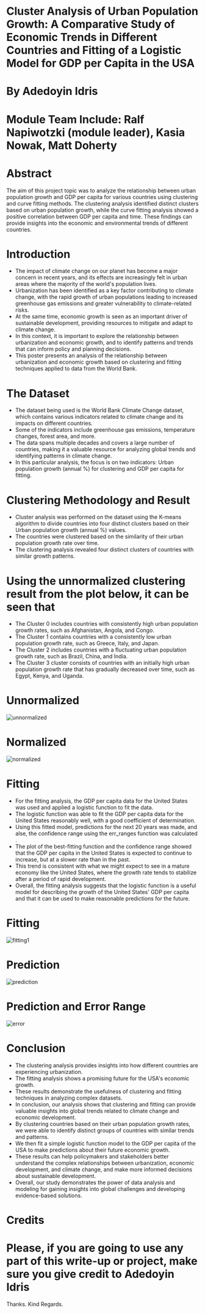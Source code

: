 # Cluster Analysis of Urban Population Growth: A Comparative Study of Economic Trends in Different Countries and Fitting of a Logistic Model for GDP per Capita in the USA

# By Adedoyin Idris
# Module Team Include: Ralf Napiwotzki (module leader), Kasia Nowak, Matt Doherty

# Abstract
The aim of this project topic was to analyze the relationship between urban population growth and GDP per capita for various countries using clustering and curve fitting methods. The clustering analysis identified distinct clusters based on urban population growth, while the curve fitting analysis showed a positive correlation between GDP per capita and time. These findings can provide insights into the economic and environmental trends of different countries.

# Introduction
* The impact of climate change on our planet has become a major concern in recent years, and its effects are increasingly felt in urban areas where the majority of the world's population lives.
* Urbanization has been identified as a key factor contributing to climate change, with the rapid growth of urban populations leading to increased greenhouse gas emissions and greater vulnerability to climate-related risks.
* At the same time, economic growth is seen as an important driver of sustainable development, providing resources to mitigate and adapt to climate change.
* In this context, it is important to explore the relationship between urbanization and economic growth, and to identify patterns and trends that can inform policy and planning decisions.
* This poster presents an analysis of the relationship between urbanization and economic growth based on clustering and fitting techniques applied to data from the World Bank.

# The Dataset
* The dataset being used is the World Bank Climate Change dataset, which contains various indicators related to climate change and its impacts on different countries. 
* Some of the indicators include greenhouse gas emissions, temperature changes, forest area, and more. 
* The data spans multiple decades and covers a large number of countries, making it a valuable resource for analyzing global trends and identifying patterns in climate change. 
* In this particular analysis, the focus is on two indicators: Urban population growth (annual %) for clustering and GDP per capita for fitting.

# Clustering Methodology and Result
* Cluster analysis was performed on the dataset using the K-means algorithm to divide countries into four distinct clusters based on their Urban population growth (annual %) values. 
* The countries were clustered based on the similarity of their urban population growth rate over time. 
* The clustering analysis revealed four distinct clusters of countries with similar growth patterns.

# Using the unnormalized clustering result from the plot below, it can be seen that
* The Cluster 0 includes countries with consistently high urban population growth rates, such as Afghanistan, Angola, and Congo. 
* The Cluster 1 contains countries with a consistently low urban population growth rate, such as Greece, Italy, and Japan. 
* The Cluster 2 includes countries with a fluctuating urban population growth rate, such as Brazil, China, and India. 
* The Cluster 3 cluster consists of countries with an initially high urban population growth rate that has gradually decreased over time, such as Egypt, Kenya, and Uganda.

# Unnormalized
![unnormalized](https://github.com/DevAdedoyin/clustering-and-fitting/assets/59482569/f6ef3266-3bda-42a8-920f-920453c5de46)

# Normalized
![normalized](https://github.com/DevAdedoyin/clustering-and-fitting/assets/59482569/49e610c3-d7c3-40d3-a542-cd370806b57e)

# Fitting
* For the fitting analysis, the GDP per capita data  for the United States was used and applied a logistic function to fit the data.
* The logistic function was able to fit the GDP per capita data for the United States reasonably well, with a good coefficient of determination. 
* Using this fitted model, predictions for the next 20 years was made, and alse, the confidence range using the err_ranges function was calculated .
* The plot of the best-fitting function and the confidence range showed that the GDP per capita in the United States is expected to continue to increase, but at a slower rate than in the past. 
* This trend is consistent with what we might expect to see in a mature economy like the United States, where the growth rate tends to stabilize after a period of rapid development.
* Overall, the fitting analysis suggests that the logistic function is a useful model for describing the growth of the United States' GDP per capita and that it can be used to make reasonable predictions for the future. 

# Fitting
![fitting1](https://github.com/DevAdedoyin/clustering-and-fitting/assets/59482569/e23b6eaa-df10-4977-a502-020dae8fad14)

# Prediction
![prediction](https://github.com/DevAdedoyin/clustering-and-fitting/assets/59482569/50506b90-e266-4af0-8bec-bbd992a67e17)

# Prediction and Error Range
![error](https://github.com/DevAdedoyin/clustering-and-fitting/assets/59482569/c35e3447-101c-4eea-8a41-832ff48d9d80)

# Conclusion
* The clustering analysis provides insights into how different countries are experiencing urbanization.
* The fitting analysis shows a promising future for the USA's economic growth.
* These results demonstrate the usefulness of clustering and fitting techniques in analyzing complex datasets.
* In conclusion, our analysis shows that clustering and fitting can provide valuable insights into global trends related to climate change and economic development.
* By clustering countries based on their urban population growth rates, we were able to identify distinct groups of countries with similar trends and patterns. 
* We then fit a simple logistic function model to the GDP per capita of the USA to make predictions about their future economic growth. 
* These results can help policymakers and stakeholders better understand the complex relationships between urbanization, economic development, and climate change, and make more informed decisions about sustainable development. 
* Overall, our study demonstrates the power of data analysis and modeling for gaining insights into global challenges and developing evidence-based solutions.

# Credits
# Please, if you are going to use any part of this write-up or project, make sure you give credit to Adedoyin Idris

Thanks.
Kind Regards.
